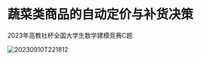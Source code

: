 # 蔬菜类商品的自动定价与补货决策

2023年高教社杯全国大学生数学建模竞赛C题

![20230910T221812](https://github.com/HuaYuXiao/Automated-pricing-and-replenishment-decisions-for-vegetable-products/assets/117464811/b82c143c-2922-4d5c-855b-41ca7337914a)
